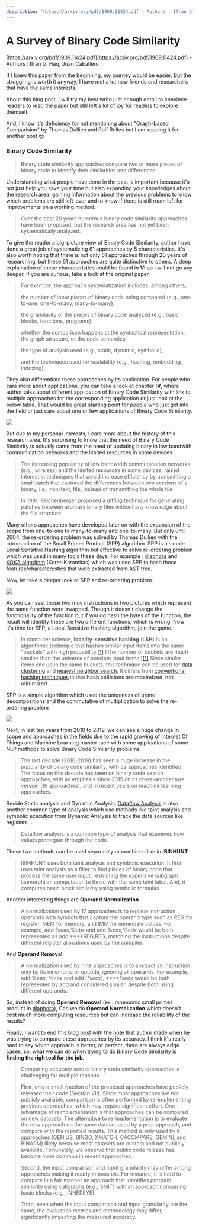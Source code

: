 ```yaml
---
description: 'https://arxiv.org/pdf/1909.11424.pdf - Authors : Ifran Ul Haq, Juan Caballero'
---
```


# A Survey of Binary Code Similarity

[https://arxiv.org/pdf/1909.11424.pdf](https://arxiv.org/pdf/1909.11424.pdf) - Authors : Ifran Ul Haq, Juan Caballero

If I knew this paper from the beginning, my journey would be easier. But the struggling is worth it anyway, I have met a lot new friends and researchers that have the same interests.

About this blog post, I will try my best write just enough detail to convince readers to read the paper but still left a lot of joy for readers to explore themself. 

And, I know it's deficiency for not mentioning about "Graph-based Comparision" by Thomas Dullien and Rolf Rolles but I am keeping it for another post 😉 

### Binary Code Similarity

> Binary code similarity approaches compare two or more pieces of binary code to identify their similarities and differences

Understanding what people have done in the past is important because it's not just help you save your time but also expanding your knowledges about the research area, gaining information about the previous problems to know which problems are still left-over and to know if there is still room left for improvements on a working method. 

> Over the past 20 years numerous binary code similarity approaches have been proposed, but the research area has not yet been systematically analyzed.

To give the reader a big-picture view of Binary Code Similarity, author have done a great job of systematizing 61 approaches by 5 characteristics. It's also worth noting that there is not only 61 approaches through 20 years of researching, but these 61 approaches are quite distinctive to others. A deep explaination of these characteristics could be found in **VI** so I will not go any deeper, if you are curious, take a look at the original paper.

> For example, the approach systematization includes, among others,
>
> the number of input pieces of binary code being compared \(e.g., one-to-one, one-to-many, many-to-many\); 
>
> the granularity of the pieces of binary code analyzed \(e.g., basic blocks, functions, programs\); 
>
> whether the comparison happens at the syntactical representation, the graph structure, or the code semantics; 
>
> the type of analysis used \(e.g., static, dynamic, symbolic\), 
>
> and the techniques used for scalability \(e.g., hashing, embedding, indexing\).

They also differentiate these approaches by its application. For people who care more about applications, you can take a look at chapter **IV**, where author talks about different application of Binary Code Similarity with link to multiple approaches for  the corresponding application or just look at the below table. That would be great starting point for people who just get into the field or just care about one or few applications of Binary Code Similarity. 

![](.gitbook/assets/image%20%28266%29.png)

But due to my personal interests, I care more about the history of this research area. It's surprising to know that the need of Binary Code Similarity is actually came from the need of updating binary in low bandwith communication networks and the limited resources in some devices

> The increasing popularity of low bandwidth communication networks \(e.g., wireless\) and the limited resources in some devices, raised interest in techniques that would increase efficiency by transmitting a small patch that captured the differences between two versions of a binary, i.e., non-text, file, instead of transmitting the whole file

> In 1991, Reichenberger proposed a diffing technique for generating patches between arbitrary binary files without any knowledge about the file structure

Many others approaches have developed later on with the expansion of the scope from one-to-one to many-to-many and one-to-many.  But only until 2004,  the re-ordering problem was solved by Thomas Dullien with the introduction of the Small Primes Product \(SPP\) algorithm. SPP is a simple Local Sensitive Hashing algorithm but effective to solve re-ordering problem which was used in many tools these days. For example : [diaphora](https://github.com/joxeankoret/diaphora) and [KOKA algorithm](http://joxeankoret.com/blog/2018/11/04/new-cfg-based-heuristic-diaphora/) \(Koret-Karamitas\) which was used SPP to hash those features/characterestics that were extracted from AST tree.

Now, let take a deeper look at SPP and re-ordering problem.

![](.gitbook/assets/image%20%2824%29.png)

As you can see, those two mov instructions in two pictures which represent the same function were swapped. Though it doesn't change the functionality of the function but if you do hash the bytes of the function, the result will identify these are two different functions, which is wrong. Now it's time for SPP, a Local Sensitive Hashing algorithm, join the game.

> In computer science, **locality-sensitive hashing** \(**LSH**\) is an algorithmic technique that hashes similar input items into the same "buckets" with high probability.[\[1\]](https://en.wikipedia.org/wiki/Locality-sensitive_hashing#cite_note-MOMD-1) \(The number of buckets are much smaller than the universe of possible input items.\)[\[1\]](https://en.wikipedia.org/wiki/Locality-sensitive_hashing#cite_note-MOMD-1) Since similar items end up in the same buckets, this technique can be used for [data clustering](https://en.wikipedia.org/wiki/Cluster_analysis) and [nearest neighbor search](https://en.wikipedia.org/wiki/Nearest_neighbor_search). It differs from [conventional hashing techniques](https://en.wikipedia.org/wiki/Hash_function) in that **hash collisions are maximized, not minimized**

SPP is a simple algorithm which used the uniqeness of prime decompositions and the commutative of multiplication to solve the re-ordering problem

![](.gitbook/assets/image%20%2864%29.png)

Next, in last ten years from 2010 to 2019, we can see a huge change in scope and approaches in the fields due to the rapid growing of Internet Of Things and Machine Learning master race with some applications of some NLP methods to solve Binary Code Similarity problems

> The last decade \(2010-2019\) has seen a huge increase in the popularity of binary code similarity, with 52 approaches identified. The focus on this decade has been on binary code search approaches, with an emphasis since 2015 on its cross-architecture version \(16 approaches\), and in recent years on machine learning approaches.

Beside Static analysis and Dynamic Analysis, [Dataflow Analysis](https://www.geeksforgeeks.org/data-flow-analysis-compiler/) is also another common type of analysis which use methods like taint analysis and symbolic execution from Dynamic Analysis to track the data sources like registers,... 

> Dataflow analysis is a common type of analysis that examines how values propagate through the code.

These two methods can be used separately or combined like in **IBINHUNT**

> IBINHUNT uses both taint analysis and symbolic execution. It first uses taint analysis as a filter to find pieces of binary code that process the same user input, restricting the expensive subgraph isomorphism computation to those with the same taint label. And, it computes basic block similarity using symbolic formulas.

Another interesting things are **Operand Normalization** 

> A normalization used by 17 approaches is to replace instruction operands with symbols that capture the operand type such as REG for register, MEM for memory, and IMM for immediate values. For example, add %eax,%ebx and add %ecx,%edx would be both represented as add ****REG,REG, matching the instructions despite different register allocations used by the compiler.

And **Operand Removal**

> A normalization used by nine approaches is to abstract an instruction only by its mnemonic or opcode, ignoring all operands. For example, add %eax, %ebx and add \[%ecx\], ****%edx would be both represented by add and considered similar, despite both using different operands.

So, instead of doing **Operand Removal** \(ex : mnemonic small primes product in [diaphora](https://github.com/joxeankoret/diaphora/)\), Can we do **Operand Normalization** which doesn't cost much more computing resources but can increase the reliability of the results?

Finally, I want to end this blog post with the note that author made when he was trying to compare these approaches by its accuracy. I think it's really hard to say which approach is better, or perfect, there are always edge cases, so, what we can do when trying to do Binary Code Similarity is **finding the righ tool for the job**.

> Comparing accuracy across binary code similarity approaches is challenging for multiple reasons. 
>
> First, only a small fraction of the proposed approaches have publicly released their code \(Section VII\). Since most approaches are not publicly available, comparison is often performed by re-implementing previous approaches, which may require significant effort. One advantage of reimplementation is that approaches can be compared on new datasets. The alternative to re-implementation is to evaluate the new approach on the same dataset used by a prior approach, and compare with the reported results. This method is only used by 6 approaches \(GENIUS, BINGO, XMATCH, CACOMPARE, GEMINI, and BINARM\) likely because most datasets are custom and not publicly available. Fortunately, we observe that public code release has become more common in recent approaches. 
>
> Second, the input comparison and input granularity may differ among approaches making it nearly impossible. For instance, it is hard to compare in a fair manner an approach that identifies program similarity using callgraphs \(e.g., SMIT\) with an approach comparing basic blocks \(e.g., INNEREYE\). 
>
> Third, even when the input comparison and input granularity are the same, the evaluation metrics and methodology may differ, significantly impacting the measured accuracy.

